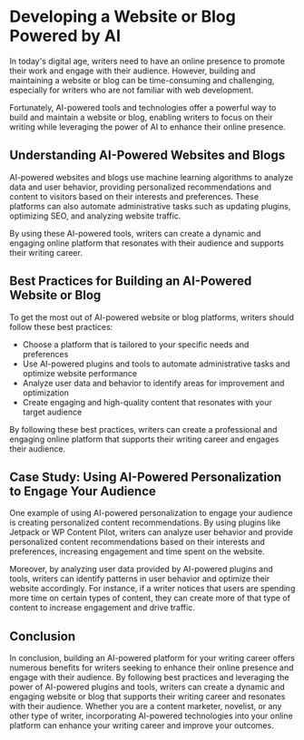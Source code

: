 Developing a Website or Blog Powered by AI
==============================================================================================================

In today's digital age, writers need to have an online presence to promote their work and engage with their audience. However, building and maintaining a website or blog can be time-consuming and challenging, especially for writers who are not familiar with web development.

Fortunately, AI-powered tools and technologies offer a powerful way to build and maintain a website or blog, enabling writers to focus on their writing while leveraging the power of AI to enhance their online presence.

Understanding AI-Powered Websites and Blogs
-------------------------------------------

AI-powered websites and blogs use machine learning algorithms to analyze data and user behavior, providing personalized recommendations and content to visitors based on their interests and preferences. These platforms can also automate administrative tasks such as updating plugins, optimizing SEO, and analyzing website traffic.

By using these AI-powered tools, writers can create a dynamic and engaging online platform that resonates with their audience and supports their writing career.

Best Practices for Building an AI-Powered Website or Blog
---------------------------------------------------------

To get the most out of AI-powered website or blog platforms, writers should follow these best practices:

* Choose a platform that is tailored to your specific needs and preferences
* Use AI-powered plugins and tools to automate administrative tasks and optimize website performance
* Analyze user data and behavior to identify areas for improvement and optimization
* Create engaging and high-quality content that resonates with your target audience

By following these best practices, writers can create a professional and engaging online platform that supports their writing career and engages their audience.

Case Study: Using AI-Powered Personalization to Engage Your Audience
--------------------------------------------------------------------

One example of using AI-powered personalization to engage your audience is creating personalized content recommendations. By using plugins like Jetpack or WP Content Pilot, writers can analyze user behavior and provide personalized content recommendations based on their interests and preferences, increasing engagement and time spent on the website.

Moreover, by analyzing user data provided by AI-powered plugins and tools, writers can identify patterns in user behavior and optimize their website accordingly. For instance, if a writer notices that users are spending more time on certain types of content, they can create more of that type of content to increase engagement and drive traffic.

Conclusion
----------

In conclusion, building an AI-powered platform for your writing career offers numerous benefits for writers seeking to enhance their online presence and engage with their audience. By following best practices and leveraging the power of AI-powered plugins and tools, writers can create a dynamic and engaging website or blog that supports their writing career and resonates with their audience. Whether you are a content marketer, novelist, or any other type of writer, incorporating AI-powered technologies into your online platform can enhance your writing career and improve your outcomes.
